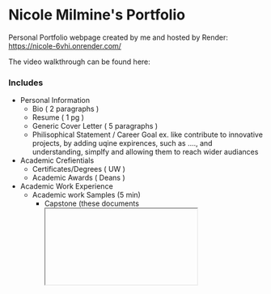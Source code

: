 # Nicole Milmine's Portfolio
Personal Portfolio webpage created by me and hosted by Render: https://nicole-6vhi.onrender.com/

The video walkthrough can be found here: 

### Includes
* Personal Information
  * Bio ( 2 paragraphs ) 
  * Resume ( 1 pg )
  * Generic Cover Letter ( 5 paragraphs )
  * Philisophical Statement / Career Goal
    ex. like contribute to innovative projects, by adding uqine expirences, such as ….,  and understanding, simplfy and allowing them to reach wider audiances
* Academic Crefientials
  * Certificates/Degrees ( UW ) 
  * Academic Awards ( Deans )
* Academic Work Experience
  * Academic work Samples (5 min)
      * Capstone (these documents <iframe>) 
        •	Project Summary
        •	Project Vision
        •	Project/Business Requirements
        •	Project Plan
        •	Requirements Analysis and Design 
        •	Wireframes/Mockups
        •	Status Reports
        •	System Implementation
* Professional Summary
  * Professional Work Samples ( TrueFit, U Remote Plus )
  * Community Service / Volunteer Work (SAM)
  * Copies of Letters of Recommendations 
  * Copies of Awards and Recognition
